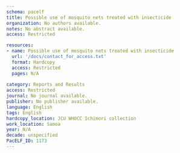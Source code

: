 ```yaml
---
schema: pacelf
title: Possible use of mosquito nets treated with insecticide
organization: No authors available.
notes: No abstract available.
access: Restricted

resources:
- name: Possible use of mosquito nets treated with insecticide
  url: '/docs/contact_for_access.txt'
  format: Hardcopy
  access: Restricted
  pages: N/A
 
category: Reports and Results
access: Restricted
journal: No journal available.
publisher: No publisher available. 
language: English 
tags: English 
hardcopy_location: JCU WHOCC Ichimori collection
work_location: Samoa
year: N/A
decade: unspecified
PacELF_ID: 1173
---
```

